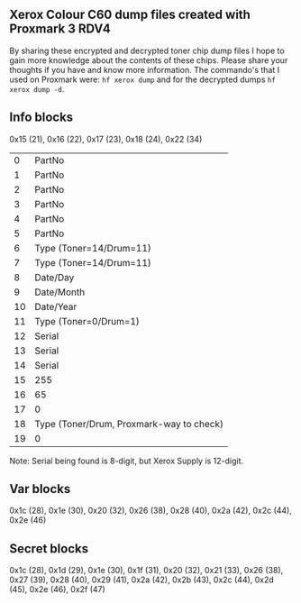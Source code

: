 Xerox Colour C60 dump files created with Proxmark 3 RDV4
---

By sharing these encrypted and decrypted toner chip dump files I hope to gain more knowledge about the contents of these chips. Please share your thoughts if you have and know more information.
The commando's that I used on Proxmark were: `hf xerox dump` and for the decrypted dumps `hf xerox dump -d`.

Info blocks
---
0x15 (21), 0x16 (22), 0x17 (23), 0x18 (24), 0x22 (34)

|     |       |
|-----|-------|
| 0   | PartNo|
| 1   | PartNo|
| 2   | PartNo|
| 3   | PartNo|
| 4   | PartNo|
| 5   | PartNo|
| 6   | Type (Toner=14/Drum=11)|
| 7   | Type (Toner=14/Drum=11)|
| 8   | Date/Day|
| 9   | Date/Month|
| 10  | Date/Year|
| 11  | Type (Toner=0/Drum=1)|
| 12  | Serial|
| 13  | Serial|
| 14  | Serial|
| 15  | 255|
| 16  | 65|
| 17  | 0|
| 18  | Type (Toner/Drum, Proxmark-way to check)|
| 19  | 0|

Note: Serial being found is 8-digit, but Xerox Supply is 12-digit.

Var blocks
---
0x1c (28), 0x1e (30), 0x20 (32), 0x26 (38), 0x28 (40), 0x2a (42), 0x2c (44), 0x2e (46)

Secret blocks
---
0x1c (28), 0x1d (29), 0x1e (30), 0x1f (31), 0x20 (32), 0x21 (33), 0x26 (38), 0x27 (39), 0x28 (40), 0x29 (41), 0x2a (42), 0x2b (43), 0x2c (44), 0x2d (45), 0x2e (46), 0x2f (47)

